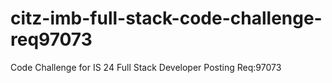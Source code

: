 # citz-imb-full-stack-code-challenge-req97073
Code Challenge for IS 24 Full Stack Developer Posting Req:97073
